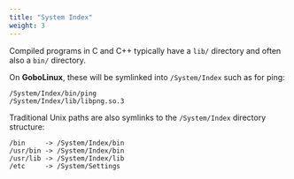 ```yaml
---
title: "System Index"
weight: 3
---
```


Compiled programs in C and C++ typically have a `lib/` directory and often also a `bin/` directory.

On **GoboLinux**, these will be symlinked into `/System/Index` such as for ping:

    /System/Index/bin/ping
    /System/Index/lib/libpng.so.3

Traditional Unix paths are also symlinks to the `/System/Index` directory structure:

    /bin     -> /System/Index/bin
    /usr/bin -> /System/Index/bin
    /usr/lib -> /System/Index/lib
    /etc     -> /System/Settings
